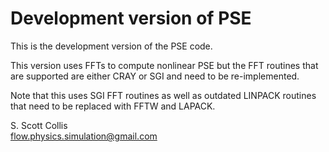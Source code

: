 # Development version of PSE

This is the development version of the PSE code.

This version uses FFTs to compute nonlinear PSE but the FFT routines that
are supported are either CRAY or SGI and need to be re-implemented.

Note that this uses SGI FFT routines as well as outdated LINPACK routines
that need to be replaced with FFTW and LAPACK.

S. Scott Collis\
flow.physics.simulation@gmail.com